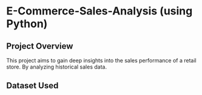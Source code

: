 # E-Commerce-Sales-Analysis (using Python)

## Project Overview

This project aims to gain deep insights into the sales performance of a retail store. By analyzing historical sales data.

## Dataset Used

